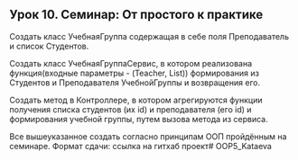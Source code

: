 ## Урок 10. Семинар: От простого к практике

Создать класс УчебнаяГруппа содержащая в себе поля Преподаватель и список Студентов.

Создать класс УчебнаяГруппаСервис, в котором реализована функция(входные параметры - (Teacher, List<Student>)) формирования из Студентов и Преподавателя УчебнойГруппы и возвращения его.

Создать метод в Контроллере, в котором агрегируются функции получения списка студентов (их id) и преподавателя (его id) и формирования учебной группы, путем вызова метода из сервиса.

Все вышеуказанное создать согласно принципам ООП пройдённым на семинаре. Формат сдачи: ссылка на гитхаб проект# OOP5_Kataeva
